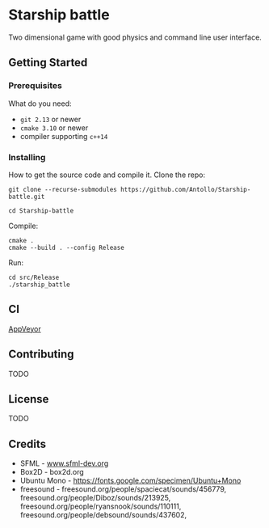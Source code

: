 # Starship battle

Two dimensional game with good physics and command line user interface.

## Getting Started

### Prerequisites

What do you need:

- `git 2.13` or newer
- `cmake 3.10` or newer
- compiler supporting `c++14`

### Installing

How to get the source code and compile it. Clone the repo:

```
git clone --recurse-submodules https://github.com/Antollo/Starship-battle.git
```

```
cd Starship-battle
```

Compile:

```
cmake .
cmake --build . --config Release
```

Run:

```
cd src/Release
./starship_battle
```

## CI

[AppVeyor](https://ci.appveyor.com/project/Antollo/starship-battle)

## Contributing

TODO

## License

TODO

## Credits

- SFML        - www.sfml-dev.org
- Box2D       - box2d.org
- Ubuntu Mono - https://fonts.google.com/specimen/Ubuntu+Mono
- freesound   - freesound.org/people/spaciecat/sounds/456779,
                freesound.org/people/Diboz/sounds/213925,
                freesound.org/people/ryansnook/sounds/110111,
                freesound.org/people/debsound/sounds/437602,